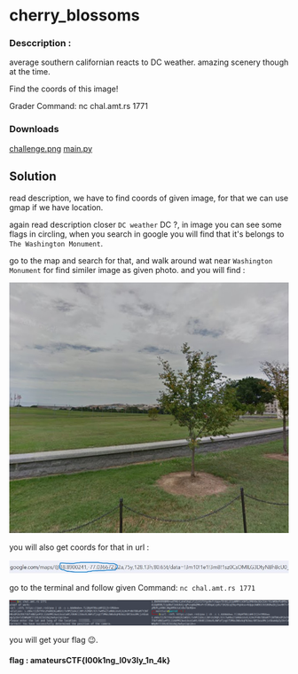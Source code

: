 # cherry_blossoms


### Desccription :
average southern californian reacts to DC weather. amazing scenery though at the time.

Find the coords of this image!

Grader Command: nc chal.amt.rs 1771


### Downloads

[challenge.png](challenge.png)
[main.py](main.py)


## Solution

read description, we have to find coords of given image, for that we can use gmap if we have location.

again read description closer `DC weather` DC ?, in image you can see some flags in circling, when you search in google you will find that it's belongs to `The Washington Monument`.

go to the map and search for that, and walk around wat near `Washington Monument` for find similer image as given photo. and you will find :


<img width="700" alt="image" src="image.png">

you will also get coords for that in url :

<img width="700" alt="image" src="img.jpg">


go to the terminal and follow given Command: `nc chal.amt.rs 1771`


<img width="700" alt="image" src="out.png">

you will get your flag 😉.


#### flag :   amateursCTF{l00k1ng_l0v3ly_1n_4k}